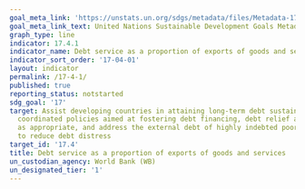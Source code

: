 ```yaml
---
goal_meta_link: 'https://unstats.un.org/sdgs/metadata/files/Metadata-17-04-01.pdf'
goal_meta_link_text: United Nations Sustainable Development Goals Metadata
graph_type: line
indicator: 17.4.1
indicator_name: Debt service as a proportion of exports of goods and services
indicator_sort_order: '17-04-01'
layout: indicator
permalink: /17-4-1/
published: true
reporting_status: notstarted
sdg_goal: '17'
target: Assist developing countries in attaining long-term debt sustainability through
  coordinated policies aimed at fostering debt financing, debt relief and debt restructuring,
  as appropriate, and address the external debt of highly indebted poor countries
  to reduce debt distress
target_id: '17.4'
title: Debt service as a proportion of exports of goods and services
un_custodian_agency: World Bank (WB)
un_designated_tier: '1'
---
```

